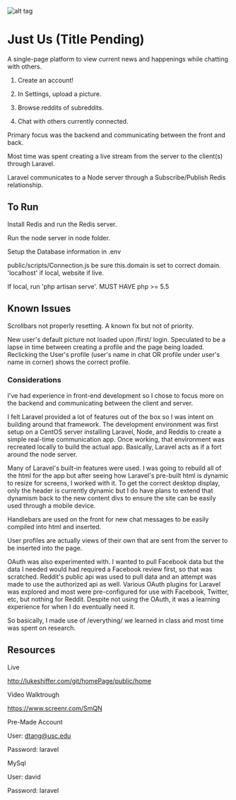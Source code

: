 ![alt tag](https://magnum.travis-ci.com/kkthxby3/homePage.svg?token=YnLXV4zJfeEsWV3wzyEe&branch=server)

<h1>Just Us (Title Pending)</h1>
A single-page platform to view current news and happenings while chatting with others.

1)  Create an account!

2)  In Settings, upload a picture.

3)  Browse reddits of subreddits.

4)  Chat with others currently connected.

Primary focus was the backend and communicating between the front and back.

Most time was spent creating a live stream from the server to the client(s) through Laravel.

Laravel communicates to a Node server through a Subscribe/Publish Redis relationship.

<h2>To Run</h2>
Install Redis and run the Redis server.

Run the node server in node folder.

Setup the Database information in .env

public/scripts/Connection.js be sure this.domain is set to correct domain.  'localhost' if local, website if live. 

If local, run 'php artisan serve'. MUST HAVE php >= 5.5

<h2>Known Issues</h2>

Scrollbars not properly resetting.  A known fix but not of priority. 

New user's default picture not loaded upon /first/ login.  Speculated to be a lapse in time between creating a profile and the page being loaded.  Reclicking the User's profile (user's name in chat OR profile under user's name in corner) shows the correct profile. 

<h3>Considerations</h3>
I've had experience in front-end development so I chose to focus more on the backend and communicating between the client and server.

I felt Laravel provided a lot of features out of the box so I was intent on building around that framework.  The development environment was first setup on a CentOS server installing Laravel, Node, and Reddis to create a simple real-time communication app.  Once working, that environment was recreated locally to build the actual app.  Basically, Laravel acts as if a fort around the node server. 

Many of Laravel's built-in features were used.  I was going to rebuild all of the html for the app but after seeing how Laravel's pre-built html is dynamic to resize for screens, I worked with it.  To get the correct desktop display, only the header is currently dynamic but I do have plans to extend that dynamism back to the new content divs to ensure the site can be easily used through a mobile device.  

Handlebars are used on the front for new chat messages to be easily compiled into html and inserted.

User profiles are actually views of their own that are sent from the server to be inserted into the page. 

OAuth was also experimented with. I wanted to pull Facebook data but the data I needed would had required a Facebook review first, so that was scratched.  Reddit's public api was used to pull data and an attempt was made to use the authorized api as well.  Various OAuth plugins for Laravel was explored and most were pre-configured for use with Facebook, Twitter, etc, but nothing for Reddit.  Despite not using the OAuth, it was a learning experience for when I do eventually need it. 

So basically, I made use of /everything/ we learned in class and most time was spent on research. 

<h2>Resources</h2>
Live

http://lukeshiffer.com/git/homePage/public/home

Video Walktrough

https://www.screenr.com/SmQN

Pre-Made Account

User:  dtang@usc.edu

Password: laravel

MySql

User:  david

Password:  laravel
